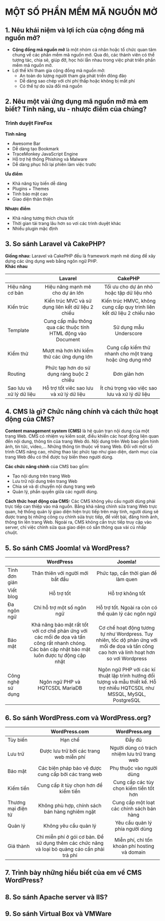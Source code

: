 # MỘT SỐ PHẦN MỀM MÃ NGUỒN MỞ

## 1. Nêu khái niệm và lợi ích của cộng đồng mã nguồn mở?

- **Cộng đồng mã nguồn mở** là một nhóm cá nhân hoặc tổ chức quan tâm chung về các phần mềm mã nguồn mở. Qua đó, các thành viên có thể tương tác, chia sẻ, giúp đỡ, học hỏi lẫn nhau trong việc phát triển phần mềm mã nguồn mở.
- Lợi thế khi tham gia cộng đồng mã nguồn mở:
  - An toàn do lượng người tham gia phát triển đông đảo
  - Dễ dàng sao chép với chi phí thấp hoặc không bị mất phí
  - Có thể tự do sửa đổi mã nguồn

## 2. Nêu một vài ứng dụng mã nguồn mở mà em biết? Tính năng, ưu - nhược điểm của chúng?

### **Trình duyệt FireFox**

**Tính năng**

- Awesome Bar
- Dễ dàng tạo Bookmark
- TraceMonkey JavaScript Engine
- Hỗ trợ hệ thống Phishing và Malware
- Dễ dàng phục hồi lại phiên làm việc trước

**Ưu điểm**

- Khả năng tùy biến dễ dàng
- Plugins + Themes
- Tính bảo mật cao
- Giao diện thân thiện

**Nhược điểm**

- Khả năng tương thích chưa tốt
- Thời gian tải trang lâu hơn so vơi các trình duyệt khác
- Nhiều plugin mặc định

## 3. So sánh Laravel và CakePHP?

**Giống nhau:** Laravel và CakePHP đều là framework mạnh mẽ dùng để xây dựng các ứng dụng web bằng ngôn ngữ PHP.  
**Khác nhau**

|                          |                           Lavarel                            |                                CakePHP                                |
| ------------------------ | :----------------------------------------------------------: | :-------------------------------------------------------------------: |
| Hiệu năng cơ bản         |               Hiệu năng mạnh mẽ cho dự án lớn                |               Tối ưu cho dự án nhỏ hoặc tập dữ liệu nhỏ               |
| Kiến trúc                |      Kiến trúc MVC và sử dụng liên kết dữ liệu 2 chiều       | Kiến trúc HMVC, không cung cấp quy trình liên kết dữ liệu 2 chiều nào |
| Template                 | Cung cấp mẫu thông qua các thuộc tính HTML động vào Document |                        Sử dụng mẫu Underscore                         |
| Kiểm thử                 |          Mượt mà hơn khi kiểm thử các ứng dụng lớn           |        Cung cấp kiểm thử nhanh cho một trang hoặc ứng dụng nhở        |
| Routing                  |          Phức tạp hơn do sử dụng ràng buộc 2 chiều           |                             Đơn giản hơn                              |
| Sao lưu và xử lý dữ liệu |           Hỗ trợ tốt viêc sao lưu và xử lý dữ liệu           |            Ít chú trọng vào việc sao lưu và xử lý dữ liệu             |

## 4. CMS là gì? Chức năng chính và cách thức hoạt động của CMS?

**Content management system (CMS)** là hệ quản trạn nội dung của một trang Web. CMS có nhiệm vụ kiểm soát, điều khiển các hoạt động liên quan đến nội dung, thông tin của trang Web đó. Nội dung trên Web bao gồm hình ảnh, tin tức, video,... Những thông tin thuộc về trang Web. Đối với một số trình CMS nâng cao, những thao tác phức tạp như giao diện, danh mục của trang Web đều có thể được tuỳ biến theo người dùng.

**Các chức năng chính** của CMS bao gồm:

- Tạo nội dung trên trang Web
- Lưu trữ nội dung trên trang Web
- Chia sẻ và di chuyển nội dung trang web
- Quản lý, phần quyền giữa các người dùng.

**Cách thức hoạt động của CMS:** Các CMS không yêu cầu người dùng phải trực tiếp can thiệp vào mã nguồn. Bằng khả năng chỉnh sửa trang Web trực quan, hệ thống quản lý giao diện hiện trực tiếp trên máy tính, người dùng sẽ được trang bị những công cụ chỉnh sửa trực tiếp, để viết bài, đăng hình ảnh, thông tin lên trang Web. Ngoài ra, CMS không cần trực tiếp truy cập vào server, chỉ việc chỉnh sửa qua giao diện có sẵn thông qua vài cú nhấp chuột.

## 5. So sánh CMS Joomla! và WordPress?

|                   |                                                                    WordPress                                                                     |                                                                 Joomla!                                                                  |
| ----------------- | :----------------------------------------------------------------------------------------------------------------------------------------------: | :--------------------------------------------------------------------------------------------------------------------------------------: |
| Tính đơn giản     |                                                         Thân thiên với người mới bắt đầu                                                         |                                                   Phức tạp, cần thời gian để làm quen                                                    |
| Viết blog         |                                                                    Hỗ trợ tốt                                                                    |                                                             Hỗ trợ không tốt                                                             |
| Đa ngôn ngữ       |                                                            Chỉ hỗ trợ một số ngôn ngữ                                                            |                                           Hỗ trợ tốt. Ngoài ra còn có thể quản lý các ngôn ngữ                                           |
| Bảo mật           | Khả năng bảo mật rất tốt với cơ chế phản ứng với các mối đe dọa và tấn công rất nhanh chóng. Các bản cập nhật bảo mật luôn được tự động cập nhật | Cơ chế hoạt động tương tự như Wordpress. Tuy nhiên, tốc dộ phản ứng với mối đe dọa và tấn công cao hơn và linh hoạt hơn so vơi Wordpress |
| Công nghệ sử dụng |                                                         Ngôn ngữ PHP và HQTCSDL MariaDB                                                          |        Ngôn ngữ PHP với các kĩ thuật lập trình hướng đối tượng và mẫu thiết kế. Hỗ trợ nhiều HQTCSDL như MSSQL, MySQL, PostgreSQL        |

## 6. So sánh WordPress.com và WordPress.org?

|                    |                                         WordPress.com                                          |                 WordPress.org                 |
| ------------------ | :--------------------------------------------------------------------------------------------: | :-------------------------------------------: |
| Tùy biến           |                                            Hạn chế                                             |                    Đầy đủ                     |
| Lưu trữ            |                            Được lưu trữ bởi các trang web miễn phí                             |  Người dùng có trách nhiệm lưu trữ trang web  |
| Bảo mật            |                      Các biện pháp bảo vệ được cung cấp bởi các trang web                      |           Phụ thuộc vào người dùng            |
| Kiếm tiền          |                             Cung cấp ít tùy chọn hơn để kiểm tiền                              |    Cung cấp các tùy chọn kiếm tiền tốt hơn    |
| Thương mại điện tử |                         Không phù hợp, chính sách bán hàng nghiêm ngặt                         |   Cung cấp một loạt các chính sách bán hàng   |
| Quản lý            |                                     Không yêu cầu quản lý                                      |        Yêu cầu quản lý phía người dùng        |
| Giá thành          | Chỉ miễn phí ở gói cơ bản. Để sử dụng thêm các chức năng và loại bỏ quảng cáo cần phải trả phí | Miễn phí, chỉ tốn khoản phí hosting và domain |

## 7. Trình bày những hiểu biết của em về CMS WordPress?

## 8. So sánh Apache server và IIS?

## 9. So sánh Virtual Box và VMWare
